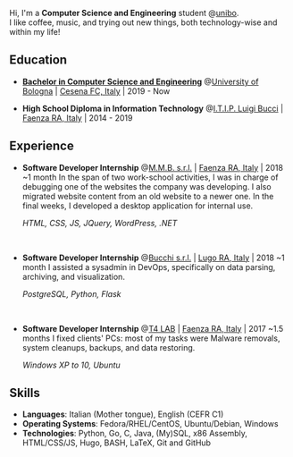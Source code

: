 Hi,
I'm a **Computer Science and Engineering** student @[unibo](https://www.unibo.it/en/).\
I like coffee, music, and trying out new things, both technology-wise and within my life!

## Education

* **[Bachelor in Computer Science and Engineering](https://corsi.unibo.it/1cycle/ComputerScienceEngineering)** @[University of Bologna](https://www.unibo.it/en/) | [Cesena FC, Italy](https://www.openstreetmap.org/relation/42809) | 2019 - Now

* **High School Diploma in Information Technology** @[I.T.I.P. Luigi Bucci](https://www.itipfaenza.edu.it/) | [Faenza RA, Italy](https://www.openstreetmap.org/relation/43004) | 2014 - 2019

## Experience

* **Software Developer Internship** @[M.M.B. s.r.l.](https://www.mmbsoftware.it/portalemmb/en/home) | [Faenza RA, Italy](https://www.openstreetmap.org/relation/43004) | 2018 ~1 month
  In the span of two work-school activities, I was in charge of debugging one of the websites the company was developing.
  I also migrated website content from an old website to a newer one.
  In the final weeks, I developed a desktop application for internal use.

  _HTML, CSS, JS, JQuery, WordPress, .NET_

<br>

* **Software Developer Internship** @[Bucchi s.r.l.](http://www.bucchi.it/en/) | [Lugo RA, Italy](https://www.openstreetmap.org/relation/43140) | 2018 ~1 month
  I assisted a sysadmin in DevOps, specifically on data parsing, archiving, and visualization.

  _PostgreSQL, Python, Flask_

<br>

* **Software Developer Internship** @[T4 LAB](https://www.t4lab.it/) | [Faenza RA, Italy](https://www.openstreetmap.org/relation/43004) | 2017 ~1.5 months
  I fixed clients' PCs: most of my tasks were Malware removals, system cleanups, backups, and data restoring.

  _Windows XP to 10, Ubuntu_

## Skills

* **Languages**: Italian (Mother tongue), English (CEFR C1)
* **Operating Systems**: Fedora/RHEL/CentOS, Ubuntu/Debian, Windows
* **Technologies**: Python, Go, C, Java, (My)SQL, x86 Assembly, HTML/CSS/JS, Hugo, BASH, LaTeX, Git and GitHub
